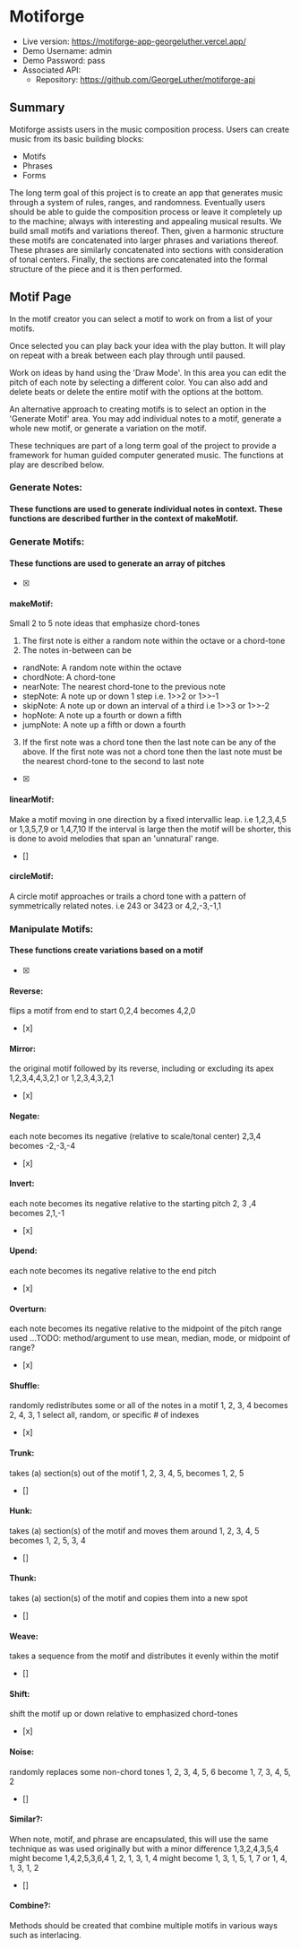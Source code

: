 # Motiforge

* Live version: https://motiforge-app-georgeluther.vercel.app/
* Demo Username: admin
* Demo Password: pass
* Associated API:
  - Repository: https://github.com/GeorgeLuther/motiforge-api

## Summary

Motiforge assists users in the music composition process. 
Users can create music from its basic building blocks:

- Motifs
- Phrases
- Forms

 The long term goal of this project is to create an app that generates music through a system of rules, ranges, and randomness. Eventually users should be able to guide the composition process or leave it completely up to the machine; always with interesting and appealing musical results. We build small motifs and variations thereof. Then, given a harmonic structure these motifs are concatenated into larger phrases and variations thereof. These phrases are similarly concatenated into sections with consideration of tonal centers. Finally, the sections are concatenated into the formal structure of the piece and it is then performed.

## Motif Page

In the motif creator you can select a motif to work on from a list of your motifs. 

Once selected you can play back your idea with the play button. It will play on repeat with a break between each play through until paused.

Work on ideas by hand using the 'Draw Mode'. In this area you can edit the pitch of each note by selecting a different color. You can also add and delete beats or delete the entire motif with the options at the bottom.

An alternative approach to creating motifs is to select an option in the 'Generate Motif' area. You may add individual notes to a motif, generate a whole new motif, or generate a variation on the motif. 

These techniques are part of a long term goal of the project to provide a framework for human guided computer generated music. The functions at play are described below.


### Generate Notes: 
#### These functions are used to generate individual notes in context. These functions are described further in the context of makeMotif. 

### Generate Motifs: 
#### These functions are used to generate an array of pitches 

- [x]
#### makeMotif: 
Small 2 to 5 note ideas that emphasize chord-tones
1. The first note is either a random note within the octave or a chord-tone
2. The notes in-between can be
- randNote: A random note within the octave
- chordNote: A chord-tone
- nearNote: The nearest chord-tone to the previous note
- stepNote: A note up or down 1 step i.e. 1>>2 or 1>>-1
- skipNote: A note up or down an interval of a third i.e 1>>3 or 1>>-2
- hopNote: A note up a fourth or down a fifth
- jumpNote: A note up a fifth or down a fourth
3. If the first note was a chord tone then the last note can be any of the above.
If the first note was not a chord tone then the last note must be the nearest chord-tone to the second to last note

- [x]
#### linearMotif: 
Make a motif moving in one direction by a fixed intervallic leap.
i.e 1,2,3,4,5 or 1,3,5,7,9 or 1,4,7,10
If the interval is large then the motif will be shorter, this is done to avoid melodies that span an 'unnatural' range.

- []
#### circleMotif: 
A circle motif approaches or trails a chord tone with a pattern of symmetrically related notes.
i.e 243 or 3423 or 4,2,-3,-1,1

### Manipulate Motifs:
#### These functions create variations based on a motif
- [x]
#### Reverse: 
flips a motif from end to start
0,2,4 becomes 4,2,0
- [x]
#### Mirror: 
the original motif followed by its reverse, including or excluding its apex
1,2,3,4,4,3,2,1 or 1,2,3,4,3,2,1
- [x]
#### Negate: 
each note becomes its negative (relative to scale/tonal center)
2,3,4 becomes -2,-3,-4
- [x]
#### Invert: 
each note becomes its negative relative to the starting pitch
2, 3 ,4 becomes 2,1,-1
- [x]
#### Upend:
each note becomes its negative relative to the end pitch
- [x]
#### Overturn:
each note becomes its negative relative to the midpoint of the pitch range used
...TODO: method/argument to use mean, median, mode, or midpoint of range?
- [x]
#### Shuffle: 
randomly redistributes some or all of the notes in a motif
1, 2, 3, 4 becomes 2, 4, 3, 1
select all, random, or specific # of indexes
- [x]
#### Trunk: 
takes (a) section(s) out of the motif
1, 2, 3, 4, 5, becomes 1, 2, 5
- []
#### Hunk: 
takes (a) section(s) of the motif and moves them around
1, 2, 3, 4, 5 becomes 1, 2, 5, 3, 4
- []
#### Thunk: 
takes (a) section(s) of the motif and copies them into a new spot
- []
#### Weave:
takes a sequence from the motif and distributes it evenly within the motif
- []
#### Shift:
shift the motif up or down relative to emphasized chord-tones
- [x]
#### Noise:
randomly replaces some non-chord tones
1, 2, 3, 4, 5, 6 become 1, 7, 3, 4, 5, 2
- []
#### Similar?: 
When note, motif, and phrase are encapsulated, this will use the same technique as was used originally but with a minor difference
1,3,2,4,3,5,4 might become 1,4,2,5,3,6,4 
1, 2, 1, 3, 1, 4 might become 1, 3, 1, 5, 1, 7 or 1, 4, 1, 3, 1, 2
- []
#### Combine?:
Methods should be created that combine multiple motifs in various ways such as interlacing.

